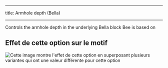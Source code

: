 ***

title: Armhole depth (Bella)

***

Controls the armhole depth in the underlying Bella block Bee is based on

## Effet de cette option sur le motif

![Cette image montre l'effet de cette option en superposant plusieurs variantes qui ont une valeur différente pour cette option](bee_armholedepth_sample.svg "Effet de cette option sur le motif")
